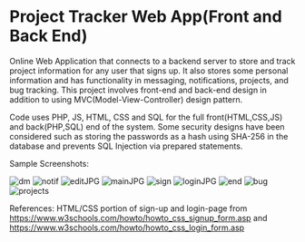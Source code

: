 # Project Tracker Web App(Front and Back End)
Online Web Application that connects to a backend server to store and track project information for any user that signs up. It also stores some personal information and has functionality in messaging, notifications, projects, and bug tracking. This project involves front-end and back-end design in addition to using MVC(Model-View-Controller) design pattern.

Code uses PHP, JS, HTML, CSS and SQL for the full front(HTML,CSS,JS) and back(PHP,SQL) end of the system. Some security designs have been considered such as storing the passwords as a hash using SHA-256 in the database and prevents SQL Injection via prepared statements.

Sample Screenshots:

![dm](https://user-images.githubusercontent.com/81478885/147493460-a147c251-d2ca-4c84-a5ed-bb7fae3d9f51.JPG)
![notif](https://user-images.githubusercontent.com/81478885/147493464-e16104a4-4649-4bf3-8dcc-a9d17f2000dd.JPG)
![editJPG](https://user-images.githubusercontent.com/81478885/147493465-93baaa24-3e2e-4c8b-ab9e-d9073471a240.JPG)
![mainJPG](https://user-images.githubusercontent.com/81478885/147493466-c50c8c27-65b1-40b8-896f-bc02b7e73f0b.JPG)
![sign](https://user-images.githubusercontent.com/81478885/147493467-460d416f-55aa-4bc7-8245-2ba650091d4f.JPG)
![loginJPG](https://user-images.githubusercontent.com/81478885/147493469-81c3597d-1132-4ab4-96f5-2eb9ac520ccc.JPG)
![end](https://user-images.githubusercontent.com/81478885/147493470-627dc5b4-41c8-4367-81cd-7dc334db0e3b.JPG)
![bug](https://user-images.githubusercontent.com/81478885/147493471-ac544141-fdeb-440e-b816-5edd817e5fc8.JPG)
![projects](https://user-images.githubusercontent.com/81478885/147493473-3748d918-e71c-4e94-87c7-7c2d2de93914.JPG)

References: HTML/CSS portion of sign-up and login-page from https://www.w3schools.com/howto/howto_css_signup_form.asp and https://www.w3schools.com/howto/howto_css_login_form.asp
